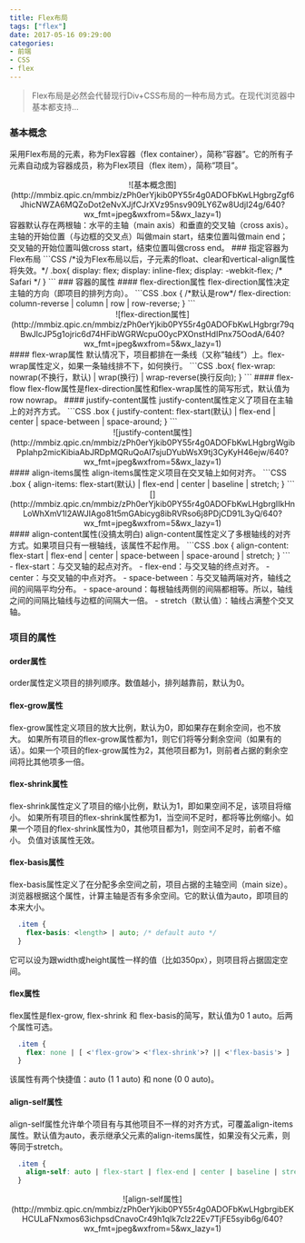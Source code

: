 ```yaml
---
title: Flex布局
tags: ["flex"]
date: 2017-05-16 09:29:00
categories:
- 前端
- CSS
- flex
---
```

> Flex布局是必然会代替现行Div+CSS布局的一种布局方式。在现代浏览器中基本都支持...

<!-- more -->
### 基本概念
采用Flex布局的元素，称为Flex容器（flex container），简称”容器”。它的所有子元素自动成为容器成员，称为Flex项目（flex item），简称”项目”。
<div align="center">
![基本概念图](http://mmbiz.qpic.cn/mmbiz/zPh0erYjkib0PY55r4g0ADOFbKwLHgbrgZgf6JhicNWZA6MQZoDot2eNvXJjfCJrXVz95nsv909LY6Zw8UdjI24g/640?wx_fmt=jpeg&wxfrom=5&wx_lazy=1)
</div>
容器默认存在两根轴：水平的主轴（main axis）和垂直的交叉轴（cross axis）。主轴的开始位置（与边框的交叉点）叫做main start，结束位置叫做main end；交叉轴的开始位置叫做cross start，结束位置叫做cross end。
### 指定容器为Flex布局
```CSS
  /*设为Flex布局以后，子元素的float、clear和vertical-align属性将失效。*/
  .box{
    display: flex;
    display: inline-flex;
    display: -webkit-flex; /* Safari */
  }
```
### 容器的属性
#### flex-direction属性
flex-direction属性决定主轴的方向（即项目的排列方向）。
```CSS
  .box {
    /*默认是row*/
    flex-direction: column-reverse | column | row | row-reverse;
  }
```
<div align="center">
![flex-direction属性](http://mmbiz.qpic.cn/mmbiz/zPh0erYjkib0PY55r4g0ADOFbKwLHgbrgr79qBwJlcJP5g1ojric6d74HFibWGRWcpuO0ycPXOnstHdIPnx75OodA/640?wx_fmt=jpeg&wxfrom=5&wx_lazy=1)
</div>
#### flex-wrap属性
默认情况下，项目都排在一条线（又称”轴线”）上。flex-wrap属性定义，如果一条轴线排不下，如何换行。
```CSS
  .box{
    flex-wrap: nowrap(不换行，默认) | wrap(换行) | wrap-reverse(换行反向);
  }
```
#### flex-flow
flex-flow属性是flex-direction属性和flex-wrap属性的简写形式，默认值为row nowrap。
#### justify-content属性
justify-content属性定义了项目在主轴上的对齐方式。
```CSS
  .box {
    justify-content: flex-start(默认) | flex-end | center | space-between | space-around;
  }
```
<div align="center">
![justify-content属性](http://mmbiz.qpic.cn/mmbiz/zPh0erYjkib0PY55r4g0ADOFbKwLHgbrgWgibPpIahp2micKibiaAbJRDpMQRuQoAI7sjuDYubWsX9tj3CyKyH46ejw/640?wx_fmt=jpeg&wxfrom=5&wx_lazy=1)
</div>
#### align-items属性
align-items属性定义项目在交叉轴上如何对齐。
```CSS
  .box {
    align-items: flex-start(默认) | flex-end | center | baseline | stretch;
  }
```
<div align="center">
[](http://mmbiz.qpic.cn/mmbiz/zPh0erYjkib0PY55r4g0ADOFbKwLHgbrgIIkHnLoWhXmV1l2AWJIAgo81t5mGAbicyg8ibRVRso6j8PDjCD91L3yQ/640?wx_fmt=jpeg&wxfrom=5&wx_lazy=1)
</div>
#### align-content属性(没搞太明白)
align-content属性定义了多根轴线的对齐方式。如果项目只有一根轴线，该属性不起作用。
```CSS
  .box {
    align-content: flex-start | flex-end | center | space-between | space-around | stretch;
  }
```
- flex-start：与交叉轴的起点对齐。
- flex-end：与交叉轴的终点对齐。
- center：与交叉轴的中点对齐。
- space-between：与交叉轴两端对齐，轴线之间的间隔平均分布。
- space-around：每根轴线两侧的间隔都相等。所以，轴线之间的间隔比轴线与边框的间隔大一倍。
- stretch（默认值）：轴线占满整个交叉轴。

### 项目的属性
#### order属性
order属性定义项目的排列顺序。数值越小，排列越靠前，默认为0。
#### flex-grow属性
flex-grow属性定义项目的放大比例，默认为0，即如果存在剩余空间，也不放大。
如果所有项目的flex-grow属性都为1，则它们将等分剩余空间（如果有的话）。如果一个项目的flex-grow属性为2，其他项目都为1，则前者占据的剩余空间将比其他项多一倍。
#### flex-shrink属性
flex-shrink属性定义了项目的缩小比例，默认为1，即如果空间不足，该项目将缩小。
如果所有项目的flex-shrink属性都为1，当空间不足时，都将等比例缩小。如果一个项目的flex-shrink属性为0，其他项目都为1，则空间不足时，前者不缩小。
负值对该属性无效。
#### flex-basis属性
flex-basis属性定义了在分配多余空间之前，项目占据的主轴空间（main size）。浏览器根据这个属性，计算主轴是否有多余空间。它的默认值为auto，即项目的本来大小。
```CSS
  .item {
    flex-basis: <length> | auto; /* default auto */
  }
```
它可以设为跟width或height属性一样的值（比如350px），则项目将占据固定空间。
#### flex属性
flex属性是flex-grow, flex-shrink 和 flex-basis的简写，默认值为0 1 auto。后两个属性可选。
```CSS
  .item {
    flex: none | [ <'flex-grow'> <'flex-shrink'>? || <'flex-basis'> ]
  }
```
该属性有两个快捷值：auto (1 1 auto) 和 none (0 0 auto)。
#### align-self属性
align-self属性允许单个项目有与其他项目不一样的对齐方式，可覆盖align-items属性。默认值为auto，表示继承父元素的align-items属性，如果没有父元素，则等同于stretch。
```CSS
  .item {
    align-self: auto | flex-start | flex-end | center | baseline | stretch;
  }
```
<div align="center">
![align-self属性](http://mmbiz.qpic.cn/mmbiz/zPh0erYjkib0PY55r4g0ADOFbKwLHgbrgibEKHCULaFNxmos63ichpsdCnavoCr49h1qIk7clz22Ev7TjFE5syib6g/640?wx_fmt=jpeg&wxfrom=5&wx_lazy=1)
</div>
